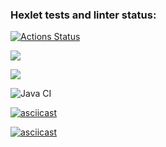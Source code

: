### Hexlet tests and linter status:
[![Actions Status](https://github.com/nik2704/java-project-lvl2/workflows/hexlet-check/badge.svg)](https://github.com/nik2704/java-project-lvl2/actions)

<a href="https://codeclimate.com/github/nik2704/java-project-lvl2/maintainability"><img src="https://api.codeclimate.com/v1/badges/a91cb82e886c46bf7588/maintainability" /></a>

<a href="https://codeclimate.com/github/nik2704/java-project-lvl2/test_coverage"><img src="https://api.codeclimate.com/v1/badges/a91cb82e886c46bf7588/test_coverage" /></a>

![Java CI](https://github.com/nik2704/java-project-lvl2/actions/workflows/blank.yml/badge.svg)

[![asciicast](https://asciinema.org/a/SHXhUiKmPI2P7v4EpBuJcQFnV.svg)](https://asciinema.org/a/SHXhUiKmPI2P7v4EpBuJcQFnV)

[![asciicast](https://asciinema.org/a/nMSCoG0WCcUvFNPE2Y7jQT2fh.svg)](https://asciinema.org/a/nMSCoG0WCcUvFNPE2Y7jQT2fh)
